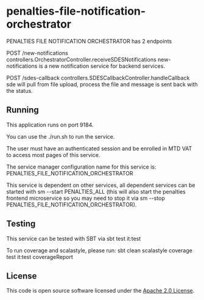 
# penalties-file-notification-orchestrator

PENALTIES FILE NOTIFICATION ORCHESTRATOR has 2 endpoints

POST        /new-notifications                    controllers.OrchestratorController.receiveSDESNotifications
new-notifications is a new notification service for backend services.


POST        /sdes-callback                        controllers.SDESCallbackController.handleCallback
sde will pull from file upload, process the file and message is sent back with the status.


## Running

This application runs on port 9184.

You can use the ./run.sh to run the service.

The user must have an authenticated session and be enrolled in MTD VAT to access most pages of this service.

The service manager configuration name for this service is: PENALTIES_FILE_NOTIFICATION_ORCHESTRATOR

This service is dependent on other services, all dependent services can be started with sm --start PENALTIES_ALL (this will also start the penalties frontend microservice so you may need to stop it via sm --stop PENALTIES_FILE_NOTIFICATION_ORCHESTRATOR).

## Testing

This service can be tested with SBT via sbt test it:test

To run coverage and scalastyle, please run: sbt clean scalastyle coverage test it:test coverageReport

## License

This code is open source software licensed under the [Apache 2.0 License]("http://www.apache.org/licenses/LICENSE-2.0.html").